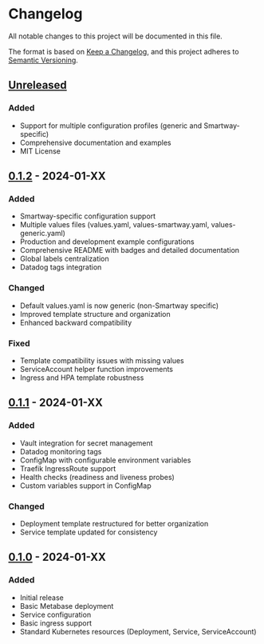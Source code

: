 # Changelog

All notable changes to this project will be documented in this file.

The format is based on [Keep a Changelog](https://keepachangelog.com/en/1.0.0/),
and this project adheres to [Semantic Versioning](https://semver.org/spec/v2.0.0.html).

## [Unreleased]

### Added
- Support for multiple configuration profiles (generic and Smartway-specific)
- Comprehensive documentation and examples
- MIT License

## [0.1.2] - 2024-01-XX

### Added
- Smartway-specific configuration support
- Multiple values files (values.yaml, values-smartway.yaml, values-generic.yaml)
- Production and development example configurations
- Comprehensive README with badges and detailed documentation
- Global labels centralization
- Datadog tags integration

### Changed
- Default values.yaml is now generic (non-Smartway specific)
- Improved template structure and organization
- Enhanced backward compatibility

### Fixed
- Template compatibility issues with missing values
- ServiceAccount helper function improvements
- Ingress and HPA template robustness

## [0.1.1] - 2024-01-XX

### Added
- Vault integration for secret management
- Datadog monitoring tags
- ConfigMap with configurable environment variables
- Traefik IngressRoute support
- Health checks (readiness and liveness probes)
- Custom variables support in ConfigMap

### Changed
- Deployment template restructured for better organization
- Service template updated for consistency

## [0.1.0] - 2024-01-XX

### Added
- Initial release
- Basic Metabase deployment
- Service configuration
- Basic ingress support
- Standard Kubernetes resources (Deployment, Service, ServiceAccount)

[Unreleased]: https://github.com/your-org/metabase-helm-chart/compare/v0.1.2...HEAD
[0.1.2]: https://github.com/your-org/metabase-helm-chart/compare/v0.1.1...v0.1.2
[0.1.1]: https://github.com/your-org/metabase-helm-chart/compare/v0.1.0...v0.1.1
[0.1.0]: https://github.com/your-org/metabase-helm-chart/releases/tag/v0.1.0
